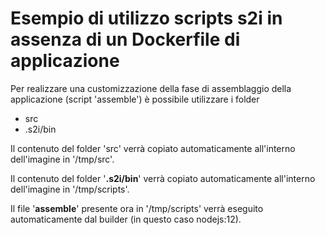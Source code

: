 # Esempio di utilizzo scripts s2i in assenza di un Dockerfile di applicazione

Per realizzare una customizzazione della fase di assemblaggio della applicazione (script 'assemble') è possibile utilizzare i folder

- src
- .s2i/bin

Il contenuto del folder 'src' verrà copiato automaticamente all'interno dell'imagine in '/tmp/src'.

Il contenuto del folder '**.s2i/bin**' verrà copiato automaticamente all'interno dell'imagine in '/tmp/scripts'.

Il file '**assemble**' presente ora in '/tmp/scripts' verrà eseguito automaticamente dal builder (in questo caso nodejs:12).



